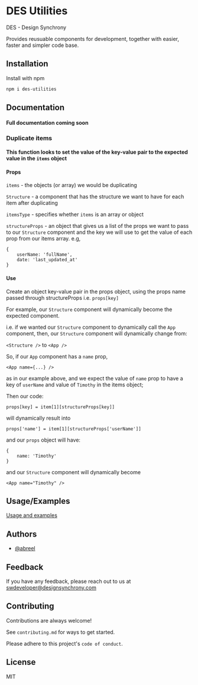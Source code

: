 
# DES Utilities

DES - Design Synchrony

Provides reusuable components for development, together with easier, faster and simpler code base.

## Installation

Install with npm

```bash
npm i des-utilities
```

## Documentation

#### Full documentation coming soon

### Duplicate items

#### This function looks to set the value of the key-value pair to the expected value in the ```items``` object

#### Props

```items``` - the objects (or array)
we would be duplicating

```Structure``` - a component that has
the structure we want to have for each
item after duplicating

```itemsType``` - specifies whether
```items``` is an array or object

```structureProps``` - an object that
gives us a list of the props we want to
pass to our ```Structure``` component
and the key we will use to get the value
of each prop from our items array. e.g,

```
{
    userName: 'fullName',
    date: 'last_updated_at'
}
```

#### Use

Create an object key-value pair in the props object,
using the props name passed through structureProps i.e. ```props[key]```

For example, our ```Structure``` component will dynamically become the expected component.

i.e. if we wanted our ```Structure``` component to dynamically call the ```App``` component, then, our ```Structure``` component will dynamically change from:

```<Structure />```
to
```<App />```

So, if our ```App``` component has a ```name``` prop,

```
<App name={...} />
```

as in our example above, and
we expect the value of ```name``` prop
to have a key of ```userName``` and value
of ```Timothy``` in the items object;

Then our code:

```
props[key] = item[1][structureProps[key]]
```

will dynamically result into

```
props['name'] = item[1][structureProps['userName']]
```

and our ```props``` object will have:

```
{
    name: 'Timothy'
}
```

and our ```Structure``` component will dynamically become

```
<App name="Timothy" />
```

## Usage/Examples

[Usage and examples](https://linktodocumentation)

## Authors

- [@abreel](https://www.github.com/abreel)

## Feedback

If you have any feedback, please reach out to us at swdeveloper@designsynchrony.com

## Contributing

Contributions are always welcome!

See `contributing.md` for ways to get started.

Please adhere to this project's `code of conduct`.

## License

MIT
